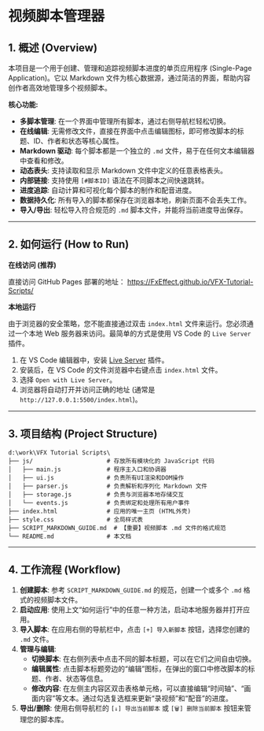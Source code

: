 # 视频脚本管理器

## 1. 概述 (Overview)

本项目是一个用于创建、管理和追踪视频脚本进度的单页应用程序 (Single-Page Application)。它以 Markdown 文件为核心数据源，通过简洁的界面，帮助内容创作者高效地管理多个视频脚本。

**核心功能:**
*   **多脚本管理**: 在一个界面中管理所有脚本，通过右侧导航栏轻松切换。
*   **在线编辑**: 无需修改文件，直接在界面中点击编辑图标，即可修改脚本的标题、ID、作者和状态等核心属性。
*   **Markdown 驱动**: 每个脚本都是一个独立的 `.md` 文件，易于在任何文本编辑器中查看和修改。
*   **动态表头**: 支持读取和显示 Markdown 文件中定义的任意表格表头。
*   **内部链接**: 支持使用 `[#脚本ID]` 语法在不同脚本之间快速跳转。
*   **进度追踪**: 自动计算和可视化每个脚本的制作和配音进度。
*   **数据持久化**: 所有导入的脚本都保存在浏览器本地，刷新页面不会丢失工作。
*   **导入/导出**: 轻松导入符合规范的 `.md` 脚本文件，并能将当前进度导出保存。

---

## 2. 如何运行 (How to Run)

**在线访问 (推荐)**

直接访问 GitHub Pages 部署的地址： https://FxEffect.github.io/VFX-Tutorial-Scripts/

**本地运行**

由于浏览器的安全策略，您不能直接通过双击 `index.html` 文件来运行。您必须通过一个本地 Web 服务器来访问。最简单的方式是使用 VS Code 的 `Live Server` 插件。

1.  在 VS Code 编辑器中，安装 [Live Server](https://marketplace.visualstudio.com/items?itemName=ritwickdey.LiveServer) 插件。
2.  安装后，在 VS Code 的文件浏览器中右键点击 `index.html` 文件。
3.  选择 `Open with Live Server`。
4.  浏览器将自动打开并访问正确的地址 (通常是 `http://127.0.0.1:5500/index.html`)。

---

## 3. 项目结构 (Project Structure)

```
d:\work\VFX Tutorial Scripts\
├── js/                     # 存放所有模块化的 JavaScript 代码
│   ├── main.js             # 程序主入口和协调器
│   ├── ui.js               # 负责所有UI渲染和DOM操作
│   ├── parser.js           # 负责解析和序列化 Markdown 文件
│   ├── storage.js          # 负责与浏览器本地存储交互
│   └── events.js           # 负责绑定和处理所有用户事件
├── index.html              # 应用的唯一主页 (HTML外壳)
├── style.css               # 全局样式表
├── SCRIPT_MARKDOWN_GUIDE.md  # 【重要】视频脚本 .md 文件的格式规范
└── README.md               # 本文档
```

---

## 4. 工作流程 (Workflow)

1.  **创建脚本**: 参考 `SCRIPT_MARKDOWN_GUIDE.md` 的规范，创建一个或多个 `.md` 格式的视频脚本文件。
2.  **启动应用**: 使用上文“如何运行”中的任意一种方法，启动本地服务器并打开应用。
3.  **导入脚本**: 在应用右侧的导航栏中，点击 `[+] 导入新脚本` 按钮，选择您创建的 `.md` 文件。
4.  **管理与编辑**: 
    *   **切换脚本**: 在右侧列表中点击不同的脚本标题，可以在它们之间自由切换。
    *   **编辑属性**: 点击脚本标题旁边的“编辑”图标，在弹出的窗口中修改脚本的标题、作者、状态等信息。
    *   **修改内容**: 在左侧主内容区双击表格单元格，可以直接编辑“时间轴”、“画面内容”等文本。通过勾选复选框来更新“录视频”和“配音”的进度。
5.  **导出/删除**: 使用右侧导航栏的 `[↓] 导出当前脚本` 或 `[🗑️] 删除当前脚本` 按钮来管理您的脚本库。